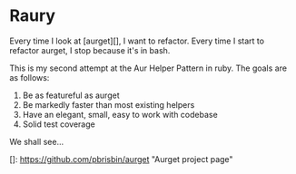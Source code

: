 # Raury

Every time I look at [aurget][], I want to refactor. Every time I start 
to refactor aurget, I stop because it's in bash.

This is my second attempt at the Aur Helper Pattern in ruby. The goals 
are as follows:

1. Be as featureful as aurget
2. Be markedly faster than most existing helpers
3. Have an elegant, small, easy to work with codebase
4. Solid test coverage

We shall see...

[]: https://github.com/pbrisbin/aurget "Aurget project page"
